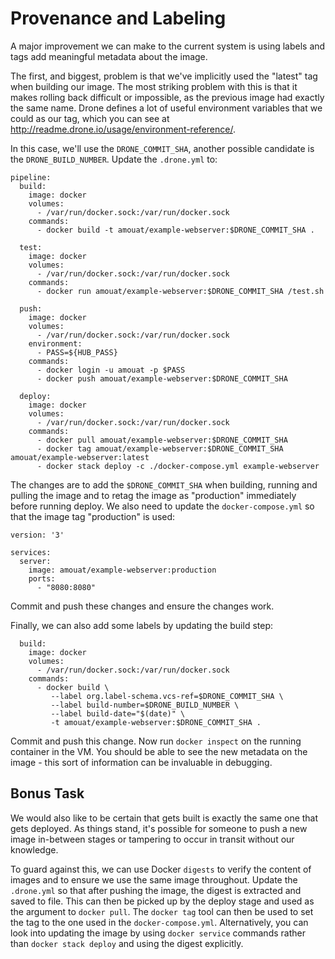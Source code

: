 # Provenance and Labeling

A major improvement we can make to the current system is using labels and tags
add meaningful metadata about the image.

The first, and biggest, problem is that we've implicitly used the "latest" tag
when building our image. The most striking problem with this is that it makes
rolling back difficult or impossible, as the previous image had exactly the same
name. Drone defines a lot of useful environment variables that we could as our
tag, which you can see at http://readme.drone.io/usage/environment-reference/.

In this case, we'll use the `DRONE_COMMIT_SHA`, another possible candidate is
the `DRONE_BUILD_NUMBER`. Update the `.drone.yml` to:

```
pipeline:
  build:
    image: docker
    volumes:
      - /var/run/docker.sock:/var/run/docker.sock
    commands:
      - docker build -t amouat/example-webserver:$DRONE_COMMIT_SHA .

  test:
    image: docker
    volumes:
      - /var/run/docker.sock:/var/run/docker.sock
    commands:
      - docker run amouat/example-webserver:$DRONE_COMMIT_SHA /test.sh

  push:
    image: docker
    volumes:
      - /var/run/docker.sock:/var/run/docker.sock
    environment:
      - PASS=${HUB_PASS}
    commands:
      - docker login -u amouat -p $PASS
      - docker push amouat/example-webserver:$DRONE_COMMIT_SHA

  deploy:
    image: docker
    volumes:
      - /var/run/docker.sock:/var/run/docker.sock
    commands:
      - docker pull amouat/example-webserver:$DRONE_COMMIT_SHA
      - docker tag amouat/example-webserver:$DRONE_COMMIT_SHA amouat/example-webserver:latest
      - docker stack deploy -c ./docker-compose.yml example-webserver
```

The changes are to add the `$DRONE_COMMIT_SHA` when building, running and
pulling the image and to retag the image as "production" immediately before running
deploy. We also need to update the `docker-compose.yml` so that the image tag
"production" is used:

```
version: '3'                                                                    
                                                                                
services:                                                                       
  server:                                                                       
    image: amouat/example-webserver:production                                  
    ports:                                                                      
      - "8080:8080"  
```

Commit and push these changes and ensure the changes work.

Finally, we can also add some labels by updating the build step:

```
  build:
    image: docker
    volumes:
      - /var/run/docker.sock:/var/run/docker.sock
    commands:
      - docker build \
         --label org.label-schema.vcs-ref=$DRONE_COMMIT_SHA \
         --label build-number=$DRONE_BUILD_NUMBER \
         --label build-date="$(date)" \
         -t amouat/example-webserver:$DRONE_COMMIT_SHA .

```

Commit and push this change. Now run `docker inspect` on the running container
in the VM. You should be able to see the new metadata on the image - this sort
of information can be invaluable in debugging.

## Bonus Task

We would also like to be certain that gets built is exactly the same one that
gets deployed. As things stand, it's possible for someone to push a new image
in-between stages or tampering to occur in transit without our knowledge.

To guard against this, we can use Docker `digests` to verify the content of
images and to ensure we use the same image throughout. Update the `.drone.yml`
so that after pushing the image, the digest is extracted and saved to file. This
can then be picked up by the deploy stage and used as the argument to `docker
pull`. The `docker tag` tool can then be used to set the tag to the one used in
the `docker-compose.yml`. Alternatively, you can look into updating the image by
using `docker service` commands rather than `docker stack deploy` and using the
digest explicitly.



